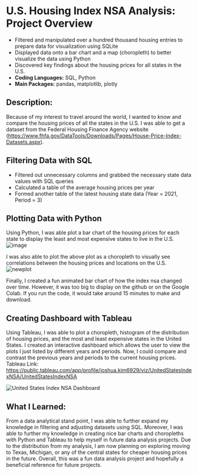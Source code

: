 # U.S. Housing Index NSA Analysis: Project Overview
* Filtered and manipulated over a hundred thousand housing entries to prepare
data for visualization using SQLite
* Displayed data onto a bar chart and a map (choropleth) to better visualize
the data using Python
* Discovered key findings about the housing prices for all states in the U.S.
* **Coding Languages:** SQL, Python
* **Main Packages:** pandas, matplotlib, plotly


## Description:
Because of my interest to travel around the world, I wanted to know and compare the housing prices of all the states in the U.S. I was able to get a dataset from the Federal Housing Finance Agency website (https://www.fhfa.gov/DataTools/Downloads/Pages/House-Price-Index-Datasets.aspx). 

## Filtering Data with SQL
* Filtered out unnecessary columns and grabbed the necessary state data values with SQL queries
* Calculated a table of the average housing prices per year
* Formed another table of the latest housing state data (Year = 2021, Period = 3)

## Plotting Data with Python
Using Python, I was able plot a bar chart of the housing prices for each state to display the least and most expensive states to live in the U.S.
![image](https://user-images.githubusercontent.com/43764400/147300499-2792d67e-9a8c-4309-ab9c-c159c41f1417.png)

I was also able to plot the above plot as a choropleth to visually see correlations between the housing prices and locations on the U.S.
![newplot](https://user-images.githubusercontent.com/43764400/147300519-3191a742-5bd6-4b61-8106-e367dce76ecd.png)

Finally, I created a fun animated bar chart of how the index nsa changed over time. However, it was too big to display on the github or on the Google Colab. If you run the code, it would take around 15 minutes to make and download. 

## Creating Dashboard with Tableau
Using Tableau, I was able to plot a choropleth, histogram of the distribution of housing prices, and the most and least expensive states in the United States. I created an interactive dashboard which allows the user to view the plots I just listed by different years and periods. Now, I could compare and contrast the previous years and periods to the current housing prices.
Tableau Link: https://public.tableau.com/app/profile/joshua.kim6929/viz/UnitedStatesIndexNSA/UnitedStatesIndexNSA

![United States Index NSA Dashboard](https://user-images.githubusercontent.com/43764400/150911568-6848464b-e888-4d12-95d2-baf4edef3982.png)


## What I Learned:
From a data analytical stand point, I was able to further expand my knowledge in filtering and adjusting datasets using SQL. Moreover, I was able to further my knowledge in creating nice bar charts and choropleths with Python and Tableau to help myself in future data analysis projects. Due to the distribution from my analysis, I am now planning on exploring moving to Texas, Michigan, or any of the central states for cheaper housing prices in the future. Overall, this was a fun data analysis project and hopefully a beneficial reference for future projects.
